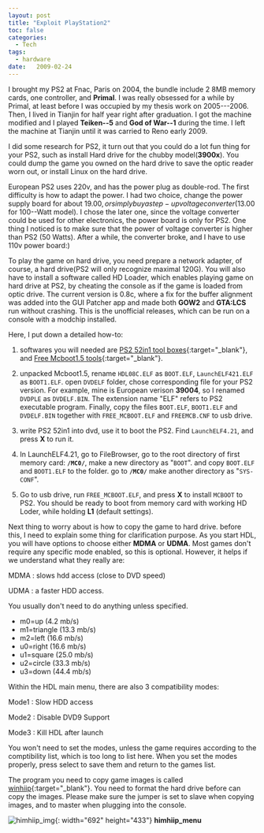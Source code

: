 ```yaml
---
layout: post
title: "Exploit PlayStation2"
toc: false
categories:
  - Tech
tags:
  - hardware
date:   2009-02-24
---
```


I brought my PS2 at Fnac, Paris on 2004, the bundle include 2 8MB memory cards, 
one controller, and **Primal**. I was really obsessed for a while by Primal, at 
least before I was occupied by my thesis work on 2005---2006. Then, I lived in 
Tianjin for half year right after graduation. I got the machine modified and I 
played **Teiken--5** and **God of War--1** during the time. I left the machine at 
Tianjin until it was carried to Reno early 2009.

I did some research for PS2, it turn out that you could do a lot fun thing for 
your PS2, such as install Hard drive for the chubby model(**3900x**). You could 
dump the game you owned on the hard drive to save the optic reader worn out, or 
install Linux on the hard drive.

European PS2 uses 220v, and has the power plug as double-rod. The first 
difficulty is how to adapt the power. I had two choice, change the power supply 
board for about $19.00, or simply buy a step-up voltage converter($13.00 
for 100--Watt model). I chose the later one, since the voltage converter could 
be used for other electronics, the power board is only for PS2. One thing I 
noticed is to make sure that the power of voltage converter is higher than PS2 
(50 Watts). After a while, the converter broke, and I have to use 110v power 
board:)

To play the game on hard drive, you need prepare a network adapter, of course, 
a hard drive(PS2 will only recognize maximal 120G). You will also have to 
install a software called HD Loader, which enables playing game on hard drive 
at PS2, by cheating the console as if the game is loaded from optic drive. The 
current version is 0.8c, where a fix for the buffer alignment was added into 
the GUI Patcher app and made both **GOW2** and **GTA:LCS** run without crashing. 
This is the unofficial releases, which can be run on a console with a modchip 
installed.

Here, I put down a detailed how-to:

1. softwares you will needed are [PS2 52in1 tool boxes](https://onedrive.live.com/embed?cid=E53D6D82FAE9F70E&resid=E53D6D82FAE9F70E%21116&authkey=AFPXnYlL3JgGYiQ){:target="_blank"}, 
and [Free Mcboot1.5 tools](https://onedrive.live.com/embed?cid=E53D6D82FAE9F70E&resid=E53D6D82FAE9F70E%21115&authkey=APLAlIZG1g0GcHI){:target="_blank"}.

2. unpacked Mcboot1.5, rename `HDL08C.ELF` as `BOOT.ELF`, `LaunchELF421.ELF` as 
`BOOT1.ELF`. open `DVDELF` folder, chose corresponding file for your PS2 version. 
For example, mine is European verison **39004**, so I renamed `DVDPLE` as `DVDELF.BIN`. 
The extension name "ELF" refers to PS2 executable program. Finally, copy the files 
`BOOT.ELF`, `BOOT1.ELF` and `DVDELF.BIN` together with `FREE_MCBOOT.ELF` and 
`FREEMCB.CNF` to usb drive.

3. write PS2 52in1 into dvd, use it to boot the PS2. Find `LaunchELF4.21`, and 
press **X** to run it.

4. In LaunchELF4.21, go to FileBrowser, go to the root directory of first memory 
card: **`/MC0/`**, make a new directory as "`BOOT`". and copy `BOOT.ELF` and 
`BOOT1.ELF` to the folder. go to **`/MC0/`** make another directory as "`SYS-CONF`".

5. Go to usb drive, run `FREE_MCBOOT.ELF`, and press **X** to install `MCBOOT` 
to PS2. You should be ready to boot from memory card with working HD Loder, 
while holding **L1** (default settings). 

Next thing to worry about is how to copy the game to hard drive. before this, 
I need to explain some thing for clarification purpose. As you start HDL, you 
will have options to choose either **MDMA** or **UDMA**. Most games don't require 
any specific mode enabled, so this is optional. However, it helps if we 
understand what they really are: 

MDMA
: slows hdd access (close to DVD speed)

UDMA
: a faster HDD access. 

You usually don't need to do anything unless specified.

* m0=up (4.2 mb/s)
* m1=triangle (13.3 mb/s)
* m2=left (16.6 mb/s)
* u0=right (16.6 mb/s)
* u1=square (25.0 mb/s)
* u2=circle (33.3 mb/s)
* u3=down (44.4 mb/s)

Within the HDL main menu, there are also 3 compatibility modes:

Mode1
: Slow HDD access

Mode2
: Disable DVD9 Support

Mode3
: Kill HDL after launch

You won't need to set the modes, unless the game requires according to the 
comptibility list, which is too long to list here. When you set the modes 
properly, press select to save them and return to the games list.

The program you need to copy game images is called 
[winhiip](https://onedrive.live.com/embed?cid=E53D6D82FAE9F70E&resid=E53D6D82FAE9F70E%21114&authkey=ACAFdiy82Lovh70){:target="_blank"}. 
You need to format the hard drive before can copy the images. Please make sure 
the jumper is set to slave when copying images, and to master when plugging 
into the console.

![himhiip_img](https://bn1303files.storage.live.com/y4miR66agPnjrR2GWk3UzciKwb-HX8bw2mA0AnidWPC5WVcUO1RuRZ4TUmn-EHd9cXxYg7Gjym-aEKJSANxyhm-AtraH2oqFbdKOiNYtEBJ0H7KxwX6QltTOktMhUiwTfAEf5oFPl1eShBDY2HBhgrx3h-V_RZJsK2SihLqHrtkWfQBp79CIGtADeFCduSqakh6?width=692&height=433&cropmode=none){: width="692" height="433"}
**himhiip_menu**
